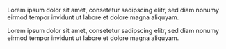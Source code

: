 Lorem ipsum dolor sit amet, consetetur
sadipscing elitr, sed diam nonumy eirmod
tempor invidunt ut labore et dolore magna
aliquyam.

Lorem ipsum dolor sit amet, consetetur
sadipscing elitr, sed diam nonumy eirmod
tempor invidunt ut labore et dolore magna
aliquyam.
